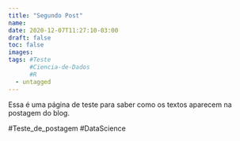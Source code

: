 ```yaml
---
title: "Segundo Post"
name: 
date: 2020-12-07T11:27:10-03:00
draft: false
toc: false
images:
tags: #Teste 
      #Ciencia-de-Dados
      #R
  - untagged
---
```


Essa é uma página de teste para saber como os textos aparecem na postagem do blog.

#Teste_de_postagem  #DataScience
